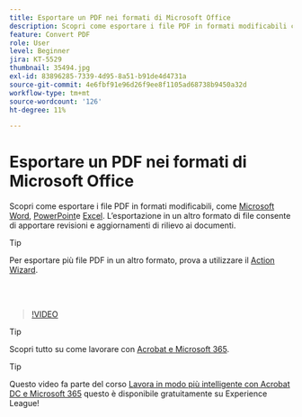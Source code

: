 ```yaml
---
title: Esportare un PDF nei formati di Microsoft Office
description: Scopri come esportare i file PDF in formati modificabili come Microsoft Word, Excel o PowerPoint
feature: Convert PDF
role: User
level: Beginner
jira: KT-5529
thumbnail: 35494.jpg
exl-id: 83896285-7339-4d95-8a51-b91de4d4731a
source-git-commit: 4e6fbf91e96d26f9ee8f1105ad68738b9450a32d
workflow-type: tm+mt
source-wordcount: '126'
ht-degree: 11%

---
```


# Esportare un PDF nei formati di Microsoft Office

Scopri come esportare i file PDF in formati modificabili, come [Microsoft Word](https://www.adobe.com/it/acrobat/online/pdf-to-word.html), [PowerPoint](https://www.adobe.com/it/acrobat/online/pdf-to-ppt.html)e [Excel](https://www.adobe.com/it/acrobat/online/pdf-to-excel.html). L’esportazione in un altro formato di file consente di apportare revisioni e aggiornamenti di rilievo ai documenti.

>[!TIP]
>
>Per esportare più file PDF in un altro formato, prova a utilizzare il [Action Wizard](../advanced-tasks/action.md).

<br> 

>[!VIDEO](https://video.tv.adobe.com/v/35494?quality=12&learn=on&hidetitle=true)

>[!TIP]
>
>Scopri tutto su come lavorare con [Acrobat e Microsoft 365](../integrate/integrate-overview.md).

>[!TIP]
>
>Questo video fa parte del corso [Lavora in modo più intelligente con Acrobat DC e Microsoft 365](https://experienceleague.adobe.com/?recommended=Acrobat-U-1-2021.microsoft365) questo è disponibile gratuitamente su Experience League!
